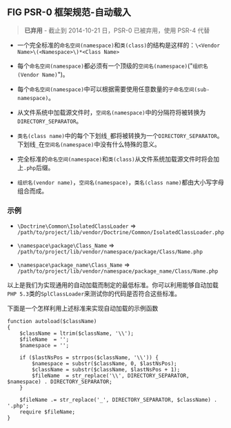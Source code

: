 ## FIG PSR-0 框架规范-自动载入  
  
> **已弃用** - 截止到 2014-10-21 日，PSR-0 已被弃用，使用 PSR-4 代替
  
* 一个完全标准的`命名空间(namespace)`和`类(class)`的结构是这样的：`\<Vendor Name>\(<Namespace>\)*<Class Name>`
  
* 每个`命名空间(namespace)`都必须有一个顶级的`空间名(namespace)`("`组织名(Vendor Name)`")。
  
* 每个`命名空间(namespace)`中可以根据需要使用任意数量的`子命名空间(sub-namespace)`。
  
* 从文件系统中加载源文件时，`空间名(namespace)`中的分隔符将被转换为 `DIRECTORY_SEPARATOR`。
  
* `类名(class name)`中的每个下划线`_`都将被转换为一个`DIRECTORY_SEPARATOR`。下划线`_`在`空间名(namespace)`中没有什么特殊的意义。
  
* 完全标准的`命名空间(namespace)`和`类(class)`从文件系统加载源文件时将会加上`.php`后缀。
  
* `组织名(vendor name)`，`空间名(namespace)`，`类名(class name)`都由大小写字母组合而成。
  
  
### 示例
  
* `\Doctrine\Common\IsolatedClassLoader` => `/path/to/project/lib/vendor/Doctrine/Common/IsolatedClassLoader.php`
  
* `\namespace\package\Class_Name` => `/path/to/project/lib/vendor/namespace/package/Class/Name.php`
  
* `\namespace\package_name\Class_Name` => `/path/to/project/lib/vendor/namespace/package_name/Class/Name.php`
  
以上是我们为实现通用的自动加载而制定的最低标准。你可以利用能够自动加载`PHP 5.3`类的`SplClassLoader`来测试你的代码是否符合这些标准。
  
下面是一个怎样利用上述标准来实现自动加载的示例函数
  
```
function autoload($className)
{
    $className = ltrim($className, '\\');
    $fileName  = '';
    $namespace = '';
    
    if ($lastNsPos = strrpos($className, '\\')) {
        $namespace = substr($className, 0, $lastNsPos);
        $className = substr($className, $lastNsPos + 1);
        $fileName  = str_replace('\\', DIRECTORY_SEPARATOR, $namespace) . DIRECTORY_SEPARATOR;
    }
  
    $fileName .= str_replace('_', DIRECTORY_SEPARATOR, $className) . '.php';
    require $fileName;
}
```